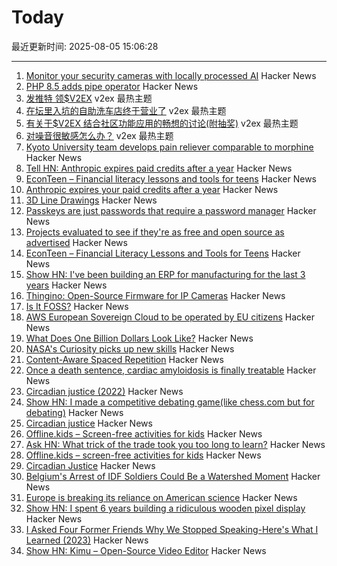 # Today

最近更新时间: 2025-08-05 15:06:28

--- 
1. [Monitor your security cameras with locally processed AI](https://frigate.video/) Hacker News
2. [PHP 8.5 adds pipe operator](https://thephp.foundation/blog/2025/07/11/php-85-adds-pipe-operator/) Hacker News
3. [发推特 领$V2EX](https://www.v2ex.com/t/1150000) v2ex 最热主题
4. [在坛里入坑的自助洗车店终于营业了](https://www.v2ex.com/t/1149991) v2ex 最热主题
5. [有关于$V2EX 结合社区功能应用的畅想的讨论(附抽奖)](https://www.v2ex.com/t/1149962) v2ex 最热主题
6. [对噪音很敏感怎么办？](https://www.v2ex.com/t/1149955) v2ex 最热主题
7. [Kyoto University team develops pain reliever comparable to morphine](https://www.japantimes.co.jp/news/2025/08/05/japan/japan-new-painkiller-comparable-to-morphine/) Hacker News
8. [Tell HN: Anthropic expires paid credits after a year](https://news.ycombinator.com/item?id=44793446) Hacker News
9. [EconTeen – Financial literacy lessons and tools for teens](https://econteen.com/) Hacker News
10. [Anthropic expires your paid credits after a year](https://news.ycombinator.com/item?id=44793446) Hacker News
11. [3D Line Drawings](https://amritkwatra.com/experiments/3d-line-drawings) Hacker News
12. [Passkeys are just passwords that require a password manager](https://danfabulich.medium.com/passkeys-are-just-passwords-that-require-a-password-manager-ebb7f2fdcadf) Hacker News
13. [Projects evaluated to see if they're as free and open source as advertised](https://isitreallyfoss.com/) Hacker News
14. [EconTeen – Financial Literacy Lessons and Tools for Teens](https://econteen.com/) Hacker News
15. [Show HN: I've been building an ERP for manufacturing for the last 3 years](https://github.com/crbnos/carbon) Hacker News
16. [Thingino: Open-Source Firmware for IP Cameras](https://thingino.com/) Hacker News
17. [Is It FOSS?](https://isitreallyfoss.com/) Hacker News
18. [AWS European Sovereign Cloud to be operated by EU citizens](https://www.aboutamazon.eu/news/aws/aws-european-sovereign-cloud-to-be-operated-by-eu-citizens) Hacker News
19. [What Does One Billion Dollars Look Like?](https://whatdoesonebilliondollarslooklike.website/) Hacker News
20. [NASA's Curiosity picks up new skills](https://www.jpl.nasa.gov/news/marking-13-years-on-mars-nasas-curiosity-picks-up-new-skills/) Hacker News
21. [Content-Aware Spaced Repetition](https://www.giacomoran.com/blog/content-aware-sr/) Hacker News
22. [Once a death sentence, cardiac amyloidosis is finally treatable](https://www.nytimes.com/2025/08/04/well/cardiac-amyloidosis.html) Hacker News
23. [Circadian justice (2022)](https://eprints.lse.ac.uk/112431/) Hacker News
24. [Show HN: I made a competitive debating game(like chess.com but for debating)](https://crs-prod-rankeddebate-l4dnggfaca-nn.a.run.app/) Hacker News
25. [Circadian justice](https://eprints.lse.ac.uk/112431/) Hacker News
26. [Offline.kids – Screen-free activities for kids](https://offline.kids/) Hacker News
27. [Ask HN: What trick of the trade took you too long to learn?](https://news.ycombinator.com/item?id=44789068) Hacker News
28. [Offline.kids – screen-free activities for kids](https://offline.kids/) Hacker News
29. [Circadian Justice](https://eprints.lse.ac.uk/112431/) Hacker News
30. [Belgium's Arrest of IDF Soldiers Could Be a Watershed Moment](https://jacobin.com/2025/08/belgium-israeli-soldiers-arrest-gaza) Hacker News
31. [Europe is breaking its reliance on American science](https://www.reuters.com/sustainability/climate-energy/europe-is-breaking-its-reliance-american-science-2025-08-01/) Hacker News
32. [Show HN: I spent 6 years building a ridiculous wooden pixel display](https://benholmen.com/blog/kilopixel/) Hacker News
33. [I Asked Four Former Friends Why We Stopped Speaking-Here's What I Learned (2023)](https://www.vogue.com/article/reconnecting-with-ex-friends) Hacker News
34. [Show HN: Kimu – Open-Source Video Editor](https://www.trykimu.com/) Hacker News
